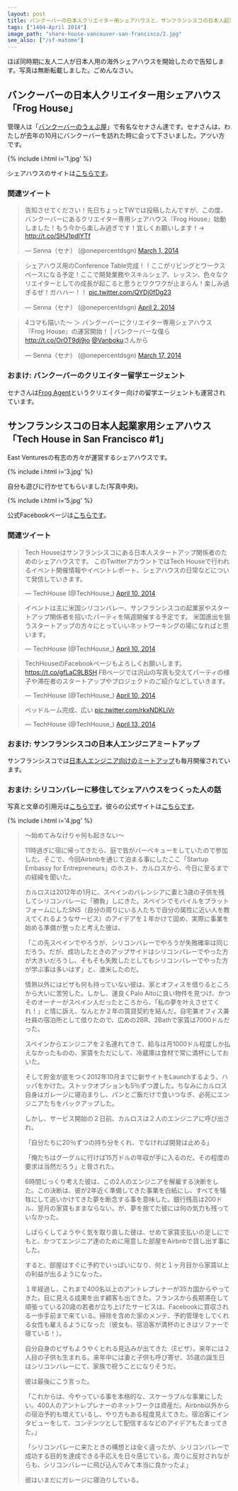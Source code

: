 ```yaml
---
layout: post
title: バンクーバーの日本人クリエイター用シェアハウスと、サンフランシスコの日本人起業家用シェアハウス
tags: ["1404-April 2014"]
image_path: "share-house-vancouver-san-francisco/2.jpg"
see_also: ["/sf-matome"]
---
```


ほぼ同時期に友人二人が日本人用の海外シェアハウスを開始したので告知します。写真は無断転載しました。ごめんなさい。

## バンクーバーの日本人クリエイター用シェアハウス「Frog House」

管理人は「[バンクーバーのうぇぶ屋](http://webya.opdsgn.com/)」で有名なセナさん達です。セナさんは、わたしが去年の10月にバンクーバーを訪れた時に会って下さいました。アツい方です。

{% include i.html i='1.jpg' %}

シェアハウスのサイトは[こちらです](http://vancouverch.com/)。

### 関連ツイート

<blockquote class="twitter-tweet" lang="en"><p>告知させてください！先日ちょっとTWでは投稿したんですが、この度、バンクーバーにあるクリエイター専用シェアハウス『Frog House』始動しました！もう今から楽しみ過ぎです！宜しくお願いします！→ <a href="http://t.co/SHJ1pdlYTf">http://t.co/SHJ1pdlYTf</a></p>&mdash; Senna（セナ） (@onepercentdsgn) <a href="https://twitter.com/onepercentdsgn/statuses/439700821593182208">March 1, 2014</a></blockquote>

<blockquote class="twitter-tweet" lang="en"><p>シェアハウス用のConference Table完成！！ここがリビングとワークスペースになる予定！ここで開発業務やスキルシェア、レッスン、色々なクリエイターとしての成長が起こると思うとワクワクが止まらん！楽しみ過ぎるぜ！ガハハー！！ <a href="http://t.co/QYDj0fDg23">pic.twitter.com/QYDj0fDg23</a></p>&mdash; Senna（セナ） (@onepercentdsgn) <a href="https://twitter.com/onepercentdsgn/statuses/451314467679109120">April 2, 2014</a></blockquote>

<blockquote class="twitter-tweet" lang="en"><p>4コマも描いた〜 ＞ バンクーバーにクリエイター専用シェアハウス『Frog House』の運営開始！ | バンクーバーな僕ら <a href="http://t.co/OrOT9dj9jo">http://t.co/OrOT9dj9jo</a> <a href="https://twitter.com/Vanboku">@Vanboku</a>さんから</p>&mdash; Senna（セナ） (@onepercentdsgn) <a href="https://twitter.com/onepercentdsgn/statuses/445410860408664064">March 17, 2014</a></blockquote>

### おまけ: バンクーバーのクリエイター留学エージェント

セナさんは[Frog Agent](http://frogagent.com/)というクリエイター向けの留学エージェントも運営されています。

## サンフランシスコの日本人起業家用シェアハウス「Tech House in San Francisco #1」

East Venturesの有志の方々が運営するシェアハウスです。

{% include i.html i='3.jpg' %}

自分も遊びに行かせてもらいました(写真中央)。

{% include i.html i='5.jpg' %}

公式Facebookページは[こちらです](https://www.facebook.com/TechHouseSupportedbyEastVentures)。

### 関連ツイート

<blockquote class="twitter-tweet" lang="en"><p>Tech Houseはサンフランシスコにある日本人スタートアップ関係者のためのシェアハウスです。 このTwitterアカウントではTech Houseで行われるイベント開催情報やイベントレポート、シェアハウスの日常などについて発信していきます。</p>&mdash; TechHouse (@TechHouse_) <a href="https://twitter.com/TechHouse_/statuses/454055058921897985">April 10, 2014</a></blockquote>

<blockquote class="twitter-tweet" lang="en"><p>イベントは主に米国シリコンバレー、サンフランシスコの起業家やスタートアップ関係者を招いたパーティを隔週開催する予定です。 米国進出を狙うスタートアップの方々にとっていいネットワーキングの場になればと思います。</p>&mdash; TechHouse (@TechHouse_) <a href="https://twitter.com/TechHouse_/statuses/454056380085710848">April 10, 2014</a></blockquote>

<blockquote class="twitter-tweet" lang="en"><p>TechHouseのFacebookページもよろしくお願いします。&#10;<a href="https://t.co/gfLaC9LBSH">https://t.co/gfLaC9LBSH</a> FBページでは沢山の写真も交えてパーティの様子や滞在者のスタートアップやプロジェクトのご紹介などしていきます。</p>&mdash; TechHouse (@TechHouse_) <a href="https://twitter.com/TechHouse_/statuses/454058258626400256">April 10, 2014</a></blockquote>

<blockquote class="twitter-tweet" lang="en"><p>ベッドルーム完成、広い <a href="http://t.co/rkxNDKLiVr">pic.twitter.com/rkxNDKLiVr</a></p>&mdash; TechHouse (@TechHouse_) <a href="https://twitter.com/TechHouse_/statuses/455313584948404225">April 13, 2014</a></blockquote>

### おまけ: サンフランシスコの日本人エンジニアミートアップ

サンフランシスコでは[日本人エンジニア向けのミートアップ](http://www.meetup.com/sf-japanese-engineers/)も毎月開催されています。

### おまけ: シリコンバレーに移住してシェアハウスをつくった人の話

写真と文章の引用元は[こちらです](https://www.facebook.com/photo.php?fbid=10201894442815273&set=a.3803320554096.164191.1009815120&type=1&stream_ref=10)。彼らの公式サイトは[こちらです](http://www.startupembassy.com/)。

{% include i.html i='4.jpg' %}

> 〜始めてみなけりゃ何も起きない〜
>
>11時過ぎに宿に帰ってきたら、庭で皆がバーベキューをしていたので参加した。そこで、今回Airbnbを通じて泊まる事にしたここ「Startup Embassy for Entrepreneurs」のホスト、カルロスから、今日に至るまでの経緯を聞いた。
>
>カルロスは2012年の1月に、スペインのバレンシアに妻と3歳の子供を残してシリコンバレーに「勝負」しにきた。スペインでモバイルをプラットフォームにしたSNS（自分の周りにいる人たちで自分の属性に近い人を教えてくれるようなサービス）のアイデアを１年かけて固め、実際に事業を始める準備が整ったと考えた彼は、
>
>「この先スペインでやろうが、シリコンバレーでやろうが失敗確率は同じだろう。だが、成功したときのアップサイドはシリコンバレーでやった方が大きいだろうし、そもそも失敗したとしてもシリコンバレーでやった方が学ぶ事は多いはず」と、渡米したのだ。
>
>情熱以外にはビザも何も持っていない彼は、家とオフィスを借りるところから大いに苦労した。しかし、運良くPalo Altoに良い物件を見つけ、かつそのオーナーがスペイン人だったところから、「私の夢を叶えさせてくれ！」と情に訴え、なんとか２年の賃貸契約を結んだ。自宅兼オフィス兼社員の宿泊所として借りたので、広めの2BR、2Bathで家賃は7000ドルだった。
>
>スペインからエンジニアを２名連れてきて、給与は月1000ドル程度しか払えなかったものの、家賃をただにして、冷蔵庫は食材で常に満杯にしておいた。
>
>そして貯金が底をつく2012年10月までに新サイトをLaunchするよう、ハッパをかけた。ストックオプションも5％ずつ渡した。ちなみにカルロス自身はガレージに寝泊まりし、パンとご飯だけで食いつなぎ、必死にエンジニアたちをバックアップした。
>
>しかし、サービス開始の２日前、カルロスは２人のエンジニアに呼び出され、
>
>「自分たちに20％ずつの持ち分をくれ、でなければ開発は止める」
>
>「俺たちはグーグルに行けば15万ドルの年収が手に入るのだ。その程度の要求は当然だろう」と脅された。
>
>6時間じっくり考えた彼は、この2人のエンジニアを解雇する決断をした。この決断は、彼が2年近く準備してきた事業を白紙にし、すべてを犠牲にして追いかけてきた夢を断念する事を意味した。銀行残高は200ドル、翌月の家賃もままならない。が、夢を捨てた彼には何の気力も残っていなかった。
>
>しばらくしてようやく気を取り直した彼は、せめて家賃支払いの足しにでもと、かつてエンジニア達のために用意した部屋をAirbnbで貸し出す事にした。
>
>すると、部屋はすぐに予約でいっぱいになり、何と１ヶ月目から家賃以上の利益が出るようになった。
>
>１年経過し、これまで400名以上のアントレプレナーが35カ国からやってきた。目に見える成果を出す顧客も出てきた。フランスから長期滞在して頑張っている20歳の若者が立ち上げたサービスは、Facebookに買収される一歩手前まで来ている。掃除を含めた家のメンテ、予約管理をしてくれる女性も雇えるようになった（彼女も、宿泊客が満杯のときはソファーで寝ている！）。
>
>自分自身のビザもようやくとれる見込みが出てきた（Eビザ）。来年には２人目の子供も生まれる。来年中には妻と子供も呼び寄せ、35歳の誕生日はシリコンバレーにて、家族で祝うことになりそうだ。
>
>彼は最後にこう言った。
>
>「これからは、今やっている事を本格的な、スケーラブルな事業にしたい。400人のアントレプレナーのネットワークは資産だ。Airbnb以外からの宿泊予約も増えているし、やり方もある程度見えてきた。宿泊客にインタビューをして、コンテンツとして配信するなどのアイデアもたまってきた。」
>
>「シリコンバレーに来たときの構想とは全く違ったが、シリコンバレーで成功する目的を達成できる手応えを日々感じている。周りに反対されながらも、シリコンバレーに飛び込んでみて本当に良かったよ」
>
>彼はいまだにガレージに寝泊りしている。
